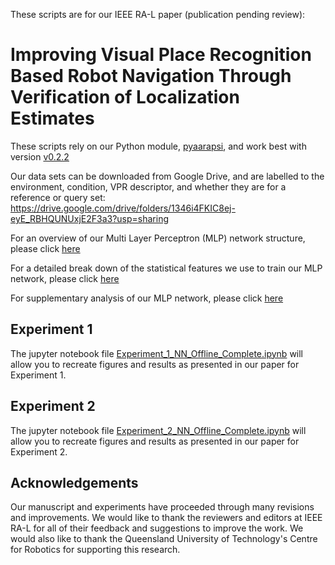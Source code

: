 These scripts are for our IEEE RA-L paper (publication pending review):
# Improving Visual Place Recognition Based Robot Navigation Through Verification of Localization Estimates
These scripts rely on our Python module, [pyaarapsi](https://github.com/QVPR/pyaarapsi), and work best with version [v0.2.2](https://github.com/QVPR/pyaarapsi/tree/v0.2.2)

Our data sets can be downloaded from Google Drive, and are labelled to the environment, condition, VPR descriptor, and whether they are for a reference or query set:
<https://drive.google.com/drive/folders/1346i4FKIC8ej-eyE_RBHQUNUxjE2F3a3?usp=sharing>

For an overview of our Multi Layer Perceptron (MLP) network structure, please click [here](https://github.com/QVPR/aarapsiproject/blob/main/Paper1_Improv_VPR_RobotNav_Verif_Loc_Est/Model_Structure.md)

For a detailed break down of the statistical features we use to train our MLP network, please click [here](https://github.com/QVPR/aarapsiproject/blob/main/Paper1_Improv_VPR_RobotNav_Verif_Loc_Est/Statistical_Features.md)

For supplementary analysis of our MLP network, please click [here](https://github.com/QVPR/aarapsiproject/blob/main/Paper1_Improv_VPR_RobotNav_Verif_Loc_Est/Improving_VPR_Nav_Using_Verification_SUPP.pdf)

## Experiment 1
The jupyter notebook file [Experiment_1_NN_Offline_Complete.ipynb](https://github.com/QVPR/aarapsiproject/blob/main/Paper1_Improv_VPR_RobotNav_Verif_Loc_Est/Experiment_1_NN_Offline_Complete.ipynb) will allow you to recreate figures and results as presented in our paper for Experiment 1.

## Experiment 2
The jupyter notebook file [Experiment_2_NN_Offline_Complete.ipynb](https://github.com/QVPR/aarapsiproject/blob/main/Paper1_Improv_VPR_RobotNav_Verif_Loc_Est/Experiment_2_NN_Offline_Complete.ipynb) will allow you to recreate figures and results as presented in our paper for Experiment 2.

## Acknowledgements
Our manuscript and experiments have proceeded through many revisions and improvements. We would like to thank the reviewers and editors at IEEE RA-L for all of their feedback and suggestions to improve the work. We would also like to thank the Queensland University of Technology's Centre for Robotics for supporting this research.
